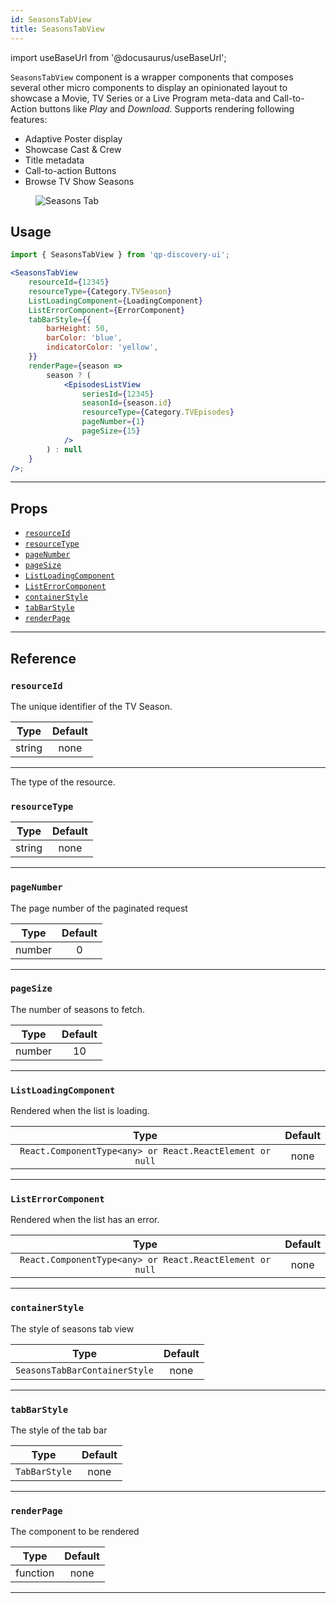 ```yaml
---
id: SeasonsTabView
title: SeasonsTabView
---
```


import useBaseUrl from '@docusaurus/useBaseUrl';

`SeasonsTabView` component is a wrapper components that composes several other micro components to display an opinionated layout to showcase a Movie, TV Series or a Live Program meta-data and Call-to-Action buttons like _Play_ and _Download_. Supports rendering following features:

-   Adaptive Poster display
-   Showcase Cast & Crew
-   Title metadata
-   Call-to-action Buttons
-   Browse TV Show Seasons

<div className="text--center">
  <figure>
    <img src={useBaseUrl('img/components/seasons_tab.png')} alt="Seasons Tab" />
  </figure>
</div>

## Usage

```jsx {8-12}
import { SeasonsTabView } from 'qp-discovery-ui';

<SeasonsTabView
    resourceId={12345}
    resourceType={Category.TVSeason}
    ListLoadingComponent={LoadingComponent}
    ListErrorComponent={ErrorComponent}
    tabBarStyle={{
        barHeight: 50,
        barColor: 'blue',
        indicatorColor: 'yellow',
    }}
    renderPage={season =>
        season ? (
            <EpisodesListView
                seriesId={12345}
                seasonId={season.id}
                resourceType={Category.TVEpisodes}
                pageNumber={1}
                pageSize={15}
            />
        ) : null
    }
/>;
```

---

## Props

-   [`resourceId`](#resourceId)
-   [`resourceType`](#resourceType)
-   [`pageNumber`](#pageNumber)
-   [`pageSize`](#pageSize)
-   [`ListLoadingComponent`](#ListLoadingComponent)
-   [`ListErrorComponent`](#ListErrorComponent)
-   [`containerStyle`](#containerStyle)
-   [`tabBarStyle`](#tabBarStyle)
-   [`renderPage`](#renderPage)

---

## Reference

### `resourceId`

The unique identifier of the TV Season.

|  Type  | Default |
| :----: | :-----: |
| string |  none   |

---

The type of the resource.

### `resourceType`

|  Type  | Default |
| :----: | :-----: |
| string |  none   |

---

### `pageNumber`

The page number of the paginated request

|  Type  | Default |
| :----: | :-----: |
| number |    0    |

---

### `pageSize`

The number of seasons to fetch.

|  Type  | Default |
| :----: | :-----: |
| number |   10    |

---

### `ListLoadingComponent`

Rendered when the list is loading.

|                           Type                           | Default |
| :------------------------------------------------------: | :-----: |
| `React.ComponentType<any> or React.ReactElement or null` |  none   |

---

### `ListErrorComponent`

Rendered when the list has an error.

|                           Type                           | Default |
| :------------------------------------------------------: | :-----: |
| `React.ComponentType<any> or React.ReactElement or null` |  none   |

---

### `containerStyle`

The style of seasons tab view

|             Type              | Default |
| :---------------------------: | :-----: |
| `SeasonsTabBarContainerStyle` |  none   |

---

### `tabBarStyle`

The style of the tab bar

|     Type      | Default |
| :-----------: | :-----: |
| `TabBarStyle` |  none   |

---

### `renderPage`

The component to be rendered

|   Type   | Default |
| :------: | :-----: |
| function |  none   |

---
